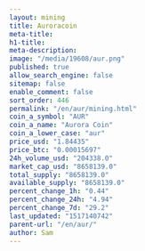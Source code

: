 ```yaml
---
layout: mining
title: Auroracoin
meta-title: 
h1-title: 
meta-description: 
image: "/media/19608/aur.png"
published: true
allow_search_engine: false
sitemap: false
enable_comment: false
sort_order: 446
permalink: "/en/aur/mining.html"
coin_a_symbol: "AUR"
coin_a_name: "Aurora Coin"
coin_a_lower_case: "aur"
price_usd: "1.84435"
price_btc: "0.00015697"
24h_volume_usd: "204338.0"
market_cap_usd: "8658139.0"
total_supply: "8658139.0"
available_supply: "8658139.0"
percent_change_1h: "0.44"
percent_change_24h: "4.94"
percent_change_7d: "29.2"
last_updated: "1517140742"
parent-url: "/en/aur/"
author: Sam
---
```


